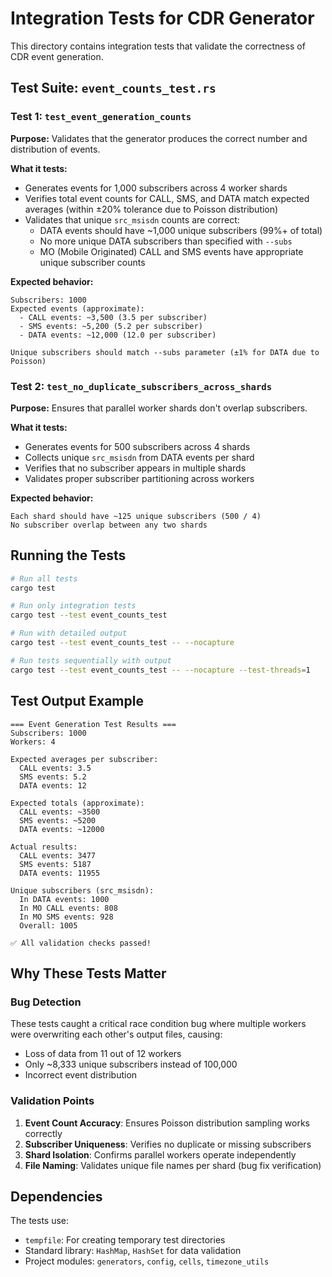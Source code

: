 # Integration Tests for CDR Generator

This directory contains integration tests that validate the correctness of CDR event generation.

## Test Suite: `event_counts_test.rs`

### Test 1: `test_event_generation_counts`

**Purpose:** Validates that the generator produces the correct number and distribution of events.

**What it tests:**
- Generates events for 1,000 subscribers across 4 worker shards
- Verifies total event counts for CALL, SMS, and DATA match expected averages (within ±20% tolerance due to Poisson distribution)
- Validates that unique `src_msisdn` counts are correct:
  - DATA events should have ~1,000 unique subscribers (99%+ of total)
  - No more unique DATA subscribers than specified with `--subs`
  - MO (Mobile Originated) CALL and SMS events have appropriate unique subscriber counts

**Expected behavior:**
```
Subscribers: 1000
Expected events (approximate):
  - CALL events: ~3,500 (3.5 per subscriber)
  - SMS events: ~5,200 (5.2 per subscriber)
  - DATA events: ~12,000 (12.0 per subscriber)

Unique subscribers should match --subs parameter (±1% for DATA due to Poisson)
```

### Test 2: `test_no_duplicate_subscribers_across_shards`

**Purpose:** Ensures that parallel worker shards don't overlap subscribers.

**What it tests:**
- Generates events for 500 subscribers across 4 shards
- Collects unique `src_msisdn` from DATA events per shard
- Verifies that no subscriber appears in multiple shards
- Validates proper subscriber partitioning across workers

**Expected behavior:**
```
Each shard should have ~125 unique subscribers (500 / 4)
No subscriber overlap between any two shards
```

## Running the Tests

```bash
# Run all tests
cargo test

# Run only integration tests
cargo test --test event_counts_test

# Run with detailed output
cargo test --test event_counts_test -- --nocapture

# Run tests sequentially with output
cargo test --test event_counts_test -- --nocapture --test-threads=1
```

## Test Output Example

```
=== Event Generation Test Results ===
Subscribers: 1000
Workers: 4

Expected averages per subscriber:
  CALL events: 3.5
  SMS events: 5.2
  DATA events: 12

Expected totals (approximate):
  CALL events: ~3500
  SMS events: ~5200
  DATA events: ~12000

Actual results:
  CALL events: 3477
  SMS events: 5187
  DATA events: 11955

Unique subscribers (src_msisdn):
  In DATA events: 1000
  In MO CALL events: 808
  In MO SMS events: 928
  Overall: 1005

✅ All validation checks passed!
```

## Why These Tests Matter

### Bug Detection
These tests caught a critical race condition bug where multiple workers were overwriting each other's output files, causing:
- Loss of data from 11 out of 12 workers
- Only ~8,333 unique subscribers instead of 100,000
- Incorrect event distribution

### Validation Points
1. **Event Count Accuracy**: Ensures Poisson distribution sampling works correctly
2. **Subscriber Uniqueness**: Verifies no duplicate or missing subscribers
3. **Shard Isolation**: Confirms parallel workers operate independently
4. **File Naming**: Validates unique file names per shard (bug fix verification)

## Dependencies

The tests use:
- `tempfile`: For creating temporary test directories
- Standard library: `HashMap`, `HashSet` for data validation
- Project modules: `generators`, `config`, `cells`, `timezone_utils`
